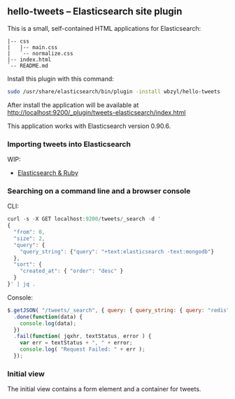 ## hello-tweets – Elasticsearch site plugin

This is a small, self-contained HTML applications for Elasticsearch:

```
|-- css
|   |-- main.css
|   `-- normalize.css
|-- index.html
`-- README.md
```

Install this plugin with this command:

```sh
sudo /usr/share/elasticsearch/bin/plugin -install wbzyl/hello-tweets
```

After install the application will be available at
[http://localhost:9200/_plugin/tweets-elasticsearch/index.html](http://localhost:9200/_plugin/tweets-elasticsearch/index.html)

This application works with Elasticsearch version 0.90.6.


### Importing tweets into Elasticsearch

WIP:

* [Elasticsearch & Ruby](http://wbzyl.inf.ug.edu.pl/nosql/elasticsearch-ruby)


### Searching on a command line and a browser console

CLI:

```js
curl -s -X GET localhost:9200/tweets/_search -d '
{
  "from": 0,
  "size": 2,
  "query": {
    "query_string": {"query": "+text:elasticsearch -text:mongodb"}
  },
  "sort": {
    "created_at": { "order": "desc" }
  }
}' | jq .

```

Console:

```js
$.getJSON( "/tweets/_search", { query: { query_string: { query: "redis"} } } )
  .done(function(data) {
    console.log(data);
  })
  .fail(function( jqxhr, textStatus, error ) {
    var err = textStatus + ", " + error;
    console.log( "Request Failed: " + err );
  });
```


### Initial view

The initial view contains a form element and a container
for tweets.

```html

```
